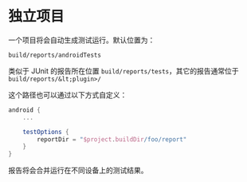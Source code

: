 # 独立项目

一个项目将会自动生成测试运行。默认位置为：

`build/reports/androidTests`

类似于 JUnit 的报告所在位置 `build/reports/tests`，其它的报告通常位于 `build/reports/&lt;plugin>/`

这个路径也可以通过以下方式自定义：

``` Groovy
android {
    ...

    testOptions {
        reportDir = "$project.buildDir/foo/report"
    }
}
```

报告将会合并运行在不同设备上的测试结果。